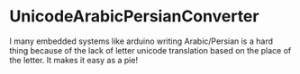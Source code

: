 # UnicodeArabicPersianConverter
I many embedded systems like arduino writing Arabic/Persian is a hard thing because of the lack of letter unicode translation based on the place of the letter. It makes it easy as a pie!
